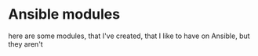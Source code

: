 # Ansible modules

here are some modules, that I've created, that I like to have on Ansible, but they aren't


